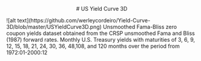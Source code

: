 <p align="center"># US Yield Curve 3D </p>
![alt text](https://github.com/werleycordeiro/Yield-Curve-3D/blob/master/USYieldCurve3D.png)
Unsmoothed Fama-Bliss zero coupon yields dataset obtained from the CRSP unsmoothed Fama and Bliss (1987) forward rates.
Monthly U.S. Treasury yields with maturities of 3, 6, 9, 12, 15, 18, 21, 24, 30, 36, 48,108, and 120 months 
over the period from 1972:01-2000:12


